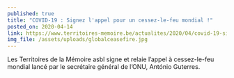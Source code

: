 ```yaml
---
published: true
title: "COVID-19 : Signez l'appel pour un cessez-le-feu mondial !"
posted_on: 2020-04-14
link: https://www.territoires-memoire.be/actualites/2020/04/covid-19-signez-lappel-pour-un-cessez-le-feu-mondial/
img_file: /assets/uploads/globalceasefire.jpg
---
```

Les Territoires de la Mémoire asbl signe et relaie l’appel à cessez-le-feu mondial lancé par le secrétaire général de l’ONU, António Guterres.